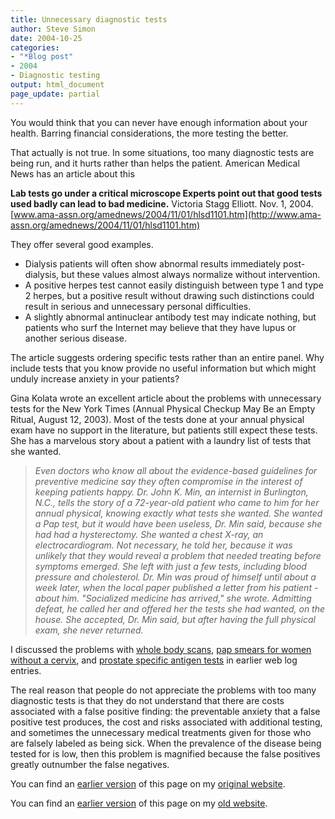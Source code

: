```yaml
---
title: Unnecessary diagnostic tests
author: Steve Simon
date: 2004-10-25
categories:
- "*Blog post"
- 2004
- Diagnostic testing
output: html_document
page_update: partial
---
```

You would think that you can never have enough information about your
health. Barring financial considerations, the more testing the better.

That actually is not true. In some situations, too many diagnostic tests
are being run, and it hurts rather than helps the patient. American
Medical News has an article about this

**Lab tests go under a critical microscope Experts point out that good
tests used badly can lead to bad medicine.** Victoria Stagg Elliott.
Nov. 1, 2004.
[www.ama-assn.org/amednews/2004/11/01/hlsd1101.htm](http://www.ama-assn.org/amednews/2004/11/01/hlsd1101.htm)

They offer several good examples.

-   Dialysis patients will often show abnormal results immediately
    post-dialysis, but these values almost always normalize without
    intervention.
-   A positive herpes test cannot easily distinguish between type 1 and
    type 2 herpes, but a positive result without drawing such
    distinctions could result in serious and unnecessary personal
    difficulties.
-   A slightly abnormal antinuclear antibody test may indicate nothing,
    but patients who surf the Internet may believe that they have lupus
    or another serious disease.

The article suggests ordering specific tests rather than an entire
panel. Why include tests that you know provide no useful information but
which might unduly increase anxiety in your patients?

Gina Kolata wrote an excellent article about the problems with
unnecessary tests for the New York Times (Annual Physical Checkup May Be
an Empty Ritual, August 12, 2003). Most of the tests done at your annual
physical exam have no support in the literature, but patients still
expect these tests. She has a marvelous story about a patient with a
laundry list of tests that she wanted.

> *Even doctors who know all about the evidence-based guidelines for
> preventive medicine say they often compromise in the interest of
> keeping patients happy. Dr. John K. Min, an internist in Burlington,
> N.C., tells the story of a 72-year-old patient who came to him for her
> annual physical, knowing exactly what tests she wanted. She wanted a
> Pap test, but it would have been useless, Dr. Min said, because she
> had had a hysterectomy. She wanted a chest X-ray, an
> electrocardiogram. Not necessary, he told her, because it was unlikely
> that they would reveal a problem that needed treating before symptoms
> emerged. She left with just a few tests, including blood pressure and
> cholesterol. Dr. Min was proud of himself until about a week later,
> when the local paper published a letter from his patient - about him.
> "Socialized medicine has arrived," she wrote. Admitting defeat, he
> called her and offered her the tests she had wanted, on the house. She
> accepted, Dr. Min said, but after having the full physical exam, she
> never returned.*

I discussed the problems with [whole body scans](FullBodyScan.html),
[pap smears for women without a cervix](PapSmear.html), and [prostate
specific antigen tests](psa.html) in earlier web log entries.

The real reason that people do not appreciate the problems with too many
diagnostic tests is that they do not understand that there are costs
associated with a false positive finding: the preventable anxiety that a
false positive test produces, the cost and risks associated with
additional testing, and sometimes the unnecessary medical treatments
given for those who are falsely labeled as being sick. When the
prevalence of the disease being tested for is low, then this problem is
magnified because the false positives greatly outnumber the false
negatives.

You can find an [earlier version](http://www.pmean.com/04/UnnecessaryTests.html) of this page on my [original website](http://www.pmean.com/original_site.html).

You can find an [earlier version][sim1] of this page on my [old website][sim2].

[sim1]: http://www.pmean.com/04/UnnecessaryTests.html
[sim2]: http://www.pmean.com
